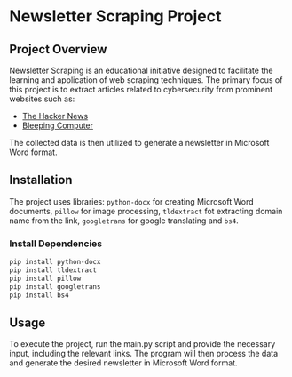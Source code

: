 # Newsletter Scraping Project

## Project Overview

Newsletter Scraping is an educational initiative designed to facilitate the learning and application of web scraping techniques. The primary focus of this project is to extract articles related to cybersecurity from prominent websites such as:
- [The Hacker News](https://thehackernews.com/)
- [Bleeping Computer](https://www.bleepingcomputer.com/)

The collected data is then utilized to generate a newsletter in Microsoft Word format.

## Installation

The project uses libraries: `python-docx` for creating Microsoft Word documents, `pillow` for image processing, `tldextract` fot extracting domain name from the link, `googletrans` for google translating and `bs4`.

### Install Dependencies

```bash
pip install python-docx
pip install tldextract
pip install pillow
pip install googletrans
pip install bs4

```

## Usage

To execute the project, run the main.py script and provide the necessary input, including the relevant links. The program will then process the data and generate the desired newsletter in Microsoft Word format.






